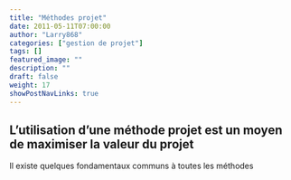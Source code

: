 ```yaml
---
title: "Méthodes projet"
date: 2011-05-11T07:00:00
author: "Larry868"
categories: ["gestion de projet"]
tags: []
featured_image: ""
description: ""
draft: false
weight: 17
showPostNavLinks: true
---
```


## L’utilisation d’une méthode projet est un moyen de maximiser la valeur du projet

Il existe quelques fondamentaux communs à toutes les méthodes


